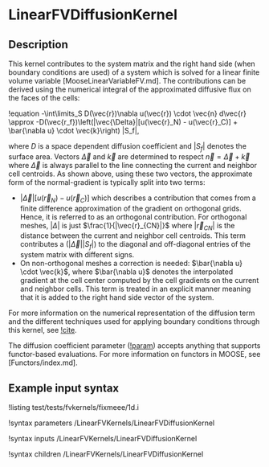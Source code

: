 # LinearFVDiffusionKernel

## Description

This kernel contributes to the system matrix and the right hand side
(when boundary conditions are used) of a system which is solved for a
linear finite volume variable [MooseLinearVariableFV.md].
The contributions can be derived using the numerical integral of the approximated diffusive flux
on the faces of the cells:

!equation
-\int\limits_S D(\vec{r})\nabla u(\vec{r}) \cdot \vec{n} d\vec{r} \approx
-D(\vec{r_f})\left(|\vec{\Delta}|[u(\vec{r}_N) - u(\vec{r}_C)] + \bar{\nabla u} \cdot \vec{k}\right) |S_f|,

where $D$ is a space dependent diffusion coefficient and $|S_f|$ denotes the surface area.
Vectors $\vec{\Delta}$ and $\vec{k}$ are determined to respect $\vec{n} = \vec{\Delta} + \vec{k}$
where $\vec{\Delta}$ is always parallel to the line connecting the current and neighbor cell centroids.
As shown above, using these two vectors, the approximate form of the normal-gradient is typically split into two terms:

- $|\vec{\Delta}|[u(\vec{r}_N) - u(\vec{r}_C)]$ which describes a contribution that comes from
  a finite difference approximation of the gradient on orthogonal grids.
  Hence, it is referred to as an orthogonal contribution. For orthogonal meshes, $|\Delta|$
  is just $\frac{1}{|\vec{r}_{CN}|}$ where $|\vec{r}_{CN}|$ is the distance between the
  current and neighbor cell centroids. This term contributes a ($|\vec{\Delta}||S_f|$) to the diagonal and off-diagonal entries of the system matrix with different signs.
- On non-orthogonal meshes a correction is needed: $\bar{\nabla u} \cdot \vec{k}$, where
  $\bar{\nabla u}$ denotes the interpolated gradient at the cell center computed by the cell
  gradients on the current and neighbor cells. This term is treated in an explicit manner
  meaning that it is added to the right hand side vector of the system.

For more information on the numerical representation of the diffusion term and the different
techniques used for applying boundary conditions through this kernel, see [!cite](moukkalled2016finite).

The diffusion coefficient parameter ([!param](/LinearFVKernels/LinearFVDiffusionKernel/diffusion_coeff))
accepts anything that supports functor-based evaluations. For more information on functors in
MOOSE, see [Functors/index.md].

## Example input syntax

!listing test/tests/fvkernels/fixmeee/1d.i

!syntax parameters /LinearFVKernels/LinearFVDiffusionKernel

!syntax inputs /LinearFVKernels/LinearFVDiffusionKernel

!syntax children /LinearFVKernels/LinearFVDiffusionKernel
